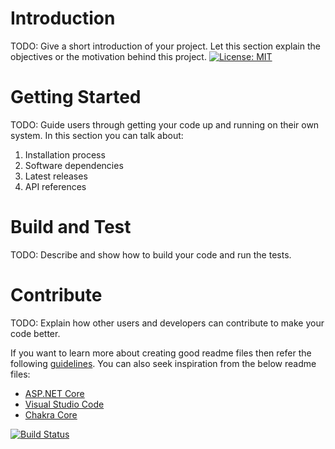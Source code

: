 # Introduction 
TODO: Give a short introduction of your project. Let this section explain the objectives or the motivation behind this project. 
[![License: MIT](https://img.shields.io/github/license/baptistecabrera/bca-test?logo=open-source-initiative&logoColor=white)](https://opensource.org/licenses/MIT)

# Getting Started
TODO: Guide users through getting your code up and running on their own system. In this section you can talk about:
1.	Installation process
2.	Software dependencies
3.	Latest releases
4.	API references

# Build and Test
TODO: Describe and show how to build your code and run the tests. 

# Contribute
TODO: Explain how other users and developers can contribute to make your code better. 

If you want to learn more about creating good readme files then refer the following [guidelines](https://docs.microsoft.com/en-us/azure/devops/repos/git/create-a-readme?view=azure-devops). You can also seek inspiration from the below readme files:
- [ASP.NET Core](https://github.com/aspnet/Home)
- [Visual Studio Code](https://github.com/Microsoft/vscode)
- [Chakra Core](https://github.com/Microsoft/ChakraCore)

[![Build Status](https://dev.azure.com/baptistecabrera/Bca/_apis/build/status/bca-test%20(1)?branchName=test)](https://dev.azure.com/baptistecabrera/Bca/_build/latest?definitionId=8&branchName=test)